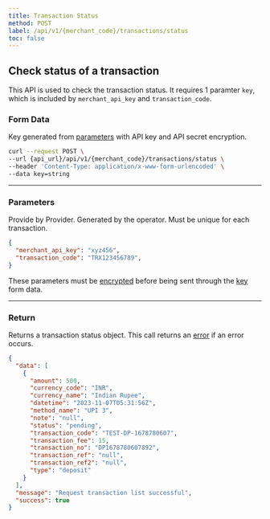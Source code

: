 ```yaml
---
title: Transaction Status
method: POST
label: /api/v1/{merchant_code}/transactions/status
toc: false
---
```


<x-row>
<x-col class="lg:max-w-md">

## Check status of a transaction

This API is used to check the transaction status. It requires 1 paramter `key`, which is included by
`merchant_api_key` and `transaction_code`.

### Form Data

<x-properties>
  <x-property name="key" type="string" required>
  
  Key generated from [parameters](#parameters) with API key and API secret encryption.
  </x-property>
</x-properties>

</x-col>
<x-col sticky>

```bash title="cURL"
curl --request POST \
--url {api_url}/api/v1/{merchant_code}/transactions/status \
--header 'Content-Type: application/x-www-form-urlencoded' \
--data key=string
```

</x-col>
</x-row>

---

<x-row>
<x-col class="lg:max-w-md">

### Parameters

<x-properties>
    <x-property name="merchant_api_key" type="string" required>
        Provide by Provider.
    </x-property>
    <x-property name="transaction_code" type="number" required>
        Generated by the operator. Must be unique for each transaction.
    </x-property>
</x-properties>

</x-col>
<x-col sticky>

```json title="Parameters object"
{
  "merchant_api_key": "xyz456",
  "transaction_code": "TRX123456789",
}
```
These parameters must be [encrypted](/api/authentication) before being sent through the [key](#query-parameters) form data.

</x-col>
</x-row>

---

<x-row>
<x-col class="lg:max-w-md">

### Return

Returns a transaction status object. This call returns an [error](/api/errors) if an error occurs.

</x-col>
<x-col sticky>

```json title="Response"
{
  "data": [
    {
      "amount": 500,
      "currency_code": "INR",
      "currency_name": "Indian Rupee",
      "datetime": "2023-11-07T05:31:56Z",
      "method_name": "UPI 3",
      "note": "null",
      "status": "pending",
      "transaction_code": "TEST-DP-1678780607",
      "transaction_fee": 15,
      "transaction_no": "DP1678780607892",
      "transaction_ref": "null",
      "transaction_ref2": "null",
      "type": "deposit"
    }
  ],
  "message": "Request transaction list successful",
  "success": true
}
```

</x-col>
</x-row>